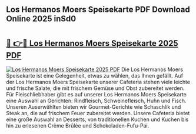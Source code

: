 ## Los Hermanos Moers Speisekarte PDF Download Online 2025 inSd0

# <h2><a href="http://gcagkg7.nevu.top/?p=Los+Hermanos+Moers+Speisekarte">🔗 👉🔴 Los Hermanos Moers Speisekarte 2025 PDF</a></h2>

[![Los Hermanos Moers Speisekarte 2025 PDF](https://i.imgur.com/dBaPXMq.png)](http://gcagkg7.nevu.top/?p=Los+Hermanos+Moers+Speisekarte)
Die Los Hermanos Moers Speisekarte ist eine Gelegenheit, etwas zu wählen, das Ihnen gefällt. Auf der Los Hermanos Moers Speisekarte unserer Cafeteria stehen viele leichte und frische Salate, die mit frischem Gemüse und Obst zubereitet werden. Für Fleischliebhaber gibt es auf unserer Los Hermanos Moers Speisekarte eine Auswahl an Gerichten: Rindfleisch, Schweinefleisch, Huhn und Fisch. Unseren Auserwählten bieten wir Gourmet-Gerichte wie Schaschlik und Steak an, die auf frischem Feuer zubereitet werden. Unsere Cafeteria bietet eine große Auswahl an Desserts, von traditionellen Kuchen und Kuchen bis hin zu erlesenen Crème Brûlée und Schokoladen-Fufu-Pai.
